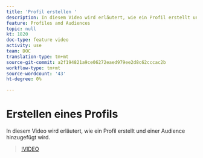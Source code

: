 ```yaml
---
title: 'Profil erstellen '
description: In diesem Video wird erläutert, wie ein Profil erstellt und einer Audience in Adobe Campaign Standard (ACS) hinzugefügt wird.
feature: Profiles and Audiences
topic: null
kt: 1820
doc-type: feature video
activity: use
team: DOC
translation-type: tm+mt
source-git-commit: a2f194821a9ce06272eaed979ee2d8c62cccac2b
workflow-type: tm+mt
source-wordcount: '43'
ht-degree: 0%

---
```



# Erstellen eines Profils

In diesem Video wird erläutert, wie ein Profil erstellt und einer Audience hinzugefügt wird.

>[!VIDEO](https://video.tv.adobe.com/v/25277/?quality=12)
